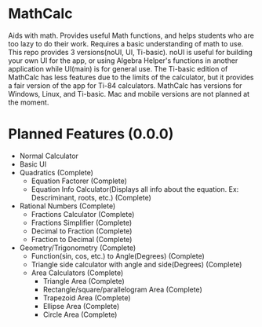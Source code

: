 # MathCalc
Aids with math. Provides useful Math functions, and helps students who are too lazy to do their work. Requires a basic understanding of math to use. This repo provides 3 versions(noUI, UI, Ti-basic). noUI is useful for building your own UI for the app, or using Algebra Helper's functions in another application while UI(main) is for general use. The Ti-basic edition of MathCalc has less features due to the limits of the calculator, but it provides a fair version of the app for Ti-84 calculators. MathCalc has versions for Windows, Linux, and Ti-basic. Mac and mobile versions are not planned at the moment.
# Planned Features (0.0.0)
* Normal Calculator
* Basic UI
* Quadratics (Complete)
    * Equation Factorer (Complete)
    * Equation Info Calculator(Displays all info about the equation. Ex: Descriminant, roots, etc.) (Complete)
* Rational Numbers (Complete)
    * Fractions Calculator (Complete)
    * Fractions Simplifier (Complete)
    * Decimal to Fraction (Complete)
    * Fraction to Decimal (Complete)
* Geometry/Trigonometry (Complete)
    * Function(sin, cos, etc.) to Angle(Degrees) (Complete)
    * Triangle side calculator with angle and side(Degrees) (Complete)
    * Area Calculators (Complete)
        * Triangle Area (Complete)
        * Rectangle/square/parallelogram Area (Complete)
        * Trapezoid Area (Complete)
        * Ellipse Area (Complete)
        * Circle Area (Complete)
